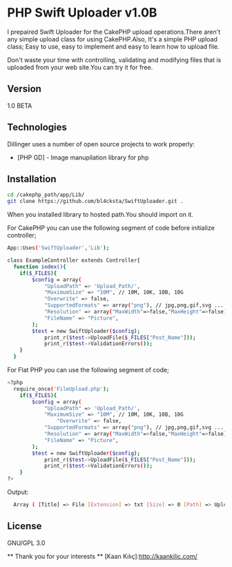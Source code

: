 PHP Swift Uploader v1.0&Beta;
=========

I prepaired Swift Uploader for the CakePHP upload operations.There aren't any simple upload class for using CakePHP.Also, It's a simple PHP upload class;
Easy to use, easy to implement and easy to learn how to upload file.

Don't waste your time with controlling, validating and modifying files that is uploaded from your web site.You can try it for free.


Version
----

1.0 BETA

Technologies
-----------

Dillinger uses a number of open source projects to work properly:

* [PHP GD] - Image manupilation library for php


Installation
--------------

```sh
cd /cakephp_path/app/Lib/
git clone https://github.com/bl4cksta/SwiftUploader.git .
```

When you installed library to hosted path.You should import on it.

For CakePHP you can use the following segment of code before initialize controller;
```sh
App::Uses('SwiftUploader','Lib');

class ExampleController extends Controller{
  function index(){
    if($_FILES){
    	$config = array(
            "UploadPath" => 'Upload_Path/',
            "MaximumSize" => "10M", // 10M, 10K, 10B, 10G
    		"Overwrite" => false,
            "SupportedFormats" => array("png"), // jpg,png,gif,svg ...
    		"Resolution" => array("MaxWidth"=>false,"MaxHeight"=>false),
    		"FileName" => "Picture",	
    	);
    	$test = new SwiftUploader($config);
    		print_r($test->UploadFile($_FILES["Post_Name"]));
    		print_r($test->ValidationErrors());
    }
  }

```

For Flat PHP you can use the following segment of code;
```sh
<?php 
  require_once('FileUpload.php');
    if($_FILES){
    	$config = array(
            "UploadPath" => 'Upload_Path/',
            "MaximumSize" => "10M", // 10M, 10K, 10B, 10G
    		    "Overwrite" => false,
            "SupportedFormats" => array("png"), // jpg,png,gif,svg ...
    		"Resolution" => array("MaxWidth"=>false,"MaxHeight"=>false),
    		"FileName" => "Picture",	
    	);
    	$test = new SwiftUploader($config);
    		print_r($test->UploadFile($_FILES["Post_Name"]));
    		print_r($test->ValidationErrors());
    }
?>
```

Output:
```sh
  Array ( [Title] => File [Extension] => txt [Size] => 0 [Path] => Upload_Path/ [FullFile] => Upload_Path/File.txt )
```

License
----

GNU/GPL 3.0



** Thank you for your interests **
[Kaan Kılıç]:http://kaankilic.com/
